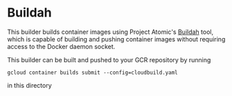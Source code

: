 # Buildah

This builder builds container images using Project Atomic's
[Buildah](https://github.com/projectatomic/buildah) tool, which is capable of
building and pushing container images without requiring access to the Docker
daemon socket.

This builder can be built and pushed to your GCR repository by running

```
gcloud container builds submit --config=cloudbuild.yaml
```

in this directory
